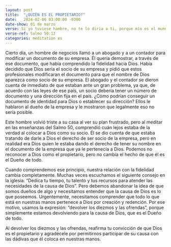 ```yaml
---
layout: post
title:  "¿QUIÉN ES EL PROPIETARIO?"
date:   2024-02-06 03:00:00 -0300
date-show: 01 de marzo
verse: Si yo tuviese hambre, no te lo diría a ti, porque mío es el mundo y su plenitud.
verse-ref: Salmo 50:12
categories: meditation es
---
```


Cierto día, un hombre de negocios llamó a un abogado y a un contador para modificar un documento de su empresa. Él quería demostrar, a través de ese documento, que había comprendido la fidelidad hacia Dios. Había decidido que Dios sería el socio de su empresa y pidió que estos profesionales modificaran el documento para que el nombre de Dios aparezca como socio de su empresa. El abogado y el contador se dieron cuenta de inmediato de que estaban ante un gran problema, ya que, de acuerdo con las leyes de ese país, un socio debería tener un número de documento y una dirección fija en el país. ¿Cómo podrían conseguir un documento de identidad para Dios o establecer su dirección? Ellos le hablaron al dueño de la empresa y le mostraron que legalmente eso no sería posible.

Este hombre volvió triste a su casa al ver su plan frustrado, pero al meditar en las enseñanzas del Salmo 50, comprendió cuán lejos estaba de la verdad al colocar a Dios como su socio. Él se dio cuenta de que estaba tratando de darle a Dios el derecho de ser socio de la empresa, pero en realidad era Dios quien le estaba dando el derecho de tener su nombre en el documento de la empresa que ya le pertenecía a Dios. Podemos no reconocer a Dios como el propietario, pero no cambia el hecho de que él es el Dueño de todo.

Cuando comprendemos ese principio, nuestra relación con la fidelidad cambia completamente. Muchas veces escuchamos el siguiente consejo en la iglesia: “Dedica tu tiempo, tu talento y tus recursos para atender las necesidades de la causa de Dios”. Pero debemos abandonar la idea de que somos dueños de algo y necesitamos entender que la causa de Dios es lo que poseemos. Urgentemente, necesitamos comprender que todo lo que está en nuestras manos pertenece a Dios por creación y redención. Por ese motivo, usamos la expresión: “devolver los diezmos y las ofrendas”, porque simplemente estamos devolviendo para la causa de Dios, que es el Dueño de todo.

Al devolver los diezmos y las ofrendas, reafirma tu convicción de que Dios es el propietario y agradécele por permitirnos participar de su causa con las dádivas que él coloca en nuestras manos.

